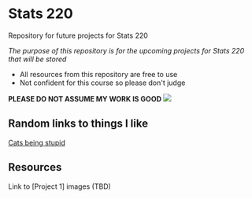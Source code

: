 # Stats 220

Repository for future projects for Stats 220

*The purpose of this repository is for the upcoming projects for Stats 220 that will be stored*

- All resources from this repository are free to use
- Not confident for this course so please don't judge

**PLEASE DO NOT ASSUME MY WORK IS GOOD**
![](https://people.com/thmb/aaQtgLVy5cJkYUSEQbpOlgWm5-4=/750x0/filters:no_upscale():max_bytes(150000):strip_icc():focal(899x0:901x2):format(webp)/21042210_264995290674140_8840525631411191808_n-530848c0d1134a31bc03861ea9ddd700.jpg)

## Random links to things I like
[Cats being stupid](https://www.pinterest.nz/thisjess/weird-cats/)

## Resources

Link to [Project 1] images (TBD)

